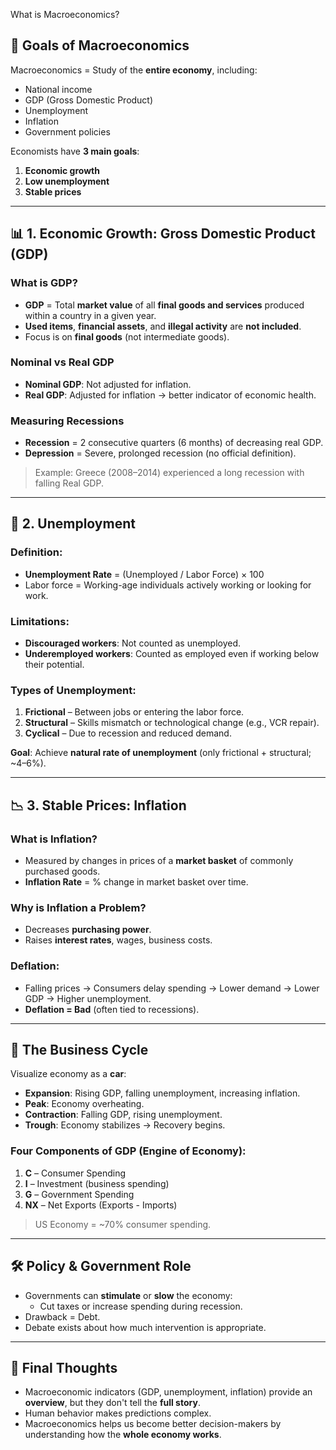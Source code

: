 What is Macroeconomics?

## 🎯 Goals of Macroeconomics
Macroeconomics = Study of the **entire economy**, including:
- National income
- GDP (Gross Domestic Product)
- Unemployment
- Inflation
- Government policies

Economists have **3 main goals**:
1. **Economic growth**
2. **Low unemployment**
3. **Stable prices**

---

## 📊 1. Economic Growth: Gross Domestic Product (GDP)

### What is GDP?
- **GDP** = Total **market value** of all **final goods and services** produced within a country in a given year.
- **Used items**, **financial assets**, and **illegal activity** are **not included**.
- Focus is on **final goods** (not intermediate goods).

### Nominal vs Real GDP
- **Nominal GDP**: Not adjusted for inflation.
- **Real GDP**: Adjusted for inflation → better indicator of economic health.

### Measuring Recessions
- **Recession** = 2 consecutive quarters (6 months) of decreasing real GDP.
- **Depression** = Severe, prolonged recession (no official definition).

> Example: Greece (2008–2014) experienced a long recession with falling Real GDP.

---

## 💼 2. Unemployment

### Definition:
- **Unemployment Rate** = (Unemployed / Labor Force) × 100
- Labor force = Working-age individuals actively working or looking for work.

### Limitations:
- **Discouraged workers**: Not counted as unemployed.
- **Underemployed workers**: Counted as employed even if working below their potential.

### Types of Unemployment:
1. **Frictional** – Between jobs or entering the labor force.
2. **Structural** – Skills mismatch or technological change (e.g., VCR repair).
3. **Cyclical** – Due to recession and reduced demand.

**Goal**: Achieve **natural rate of unemployment** (only frictional + structural; ~4–6%).

---

## 📉 3. Stable Prices: Inflation

### What is Inflation?
- Measured by changes in prices of a **market basket** of commonly purchased goods.
- **Inflation Rate** = % change in market basket over time.

### Why is Inflation a Problem?
- Decreases **purchasing power**.
- Raises **interest rates**, wages, business costs.

### Deflation:
- Falling prices → Consumers delay spending → Lower demand → Lower GDP → Higher unemployment.
- **Deflation = Bad** (often tied to recessions).

---

## 🔄 The Business Cycle

Visualize economy as a **car**:
- **Expansion**: Rising GDP, falling unemployment, increasing inflation.
- **Peak**: Economy overheating.
- **Contraction**: Falling GDP, rising unemployment.
- **Trough**: Economy stabilizes → Recovery begins.

### Four Components of GDP (Engine of Economy):
1. **C** – Consumer Spending
2. **I** – Investment (business spending)
3. **G** – Government Spending
4. **NX** – Net Exports (Exports - Imports)

> US Economy = ~70% consumer spending.

---

## 🛠️ Policy & Government Role

- Governments can **stimulate** or **slow** the economy:
  - Cut taxes or increase spending during recession.
- Drawback = Debt.
- Debate exists about how much intervention is appropriate.

---

## 🧠 Final Thoughts

- Macroeconomic indicators (GDP, unemployment, inflation) provide an **overview**, but they don't tell the **full story**.
- Human behavior makes predictions complex.
- Macroeconomics helps us become better decision-makers by understanding how the **whole economy works**.
